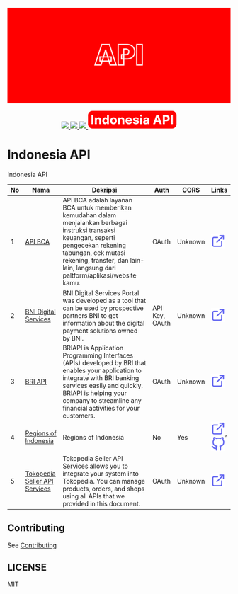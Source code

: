 [![](./public/Cover.png)](https://indonesia-api.netlify.app)

<p align="center">
  <a href="https://github.com/unej-io/app/network/members">
    <img src="https://badgen.net/github/forks/unej-io/app?color=cyan" />
  </a>
  <a href="https://github.com/unej-io/app/stargazers">
    <img src="https://badgen.net/github/stars/unej-io/app?color=yellow" />
  </a>
  <a href="https://github.com/unej-io/app/graphs/contributors">
    <img src="https://badgen.net/github/contributors/unej-io/app?color=orange" />
  </a>
  <a href="https://indonesia-api.netlify.app"><img src="./public/Badge.svg" /></a>
</p>

# Indonesia API

Indonesia API

<!-- >>>>>>>>>>>>>>>>>>>>>> INDONESIA API >>>>>>>>>>>>>>>>>>>>>> -->

| No  | Nama                                                              | Dekripsi                                                                                                                                                                                                                                                | Auth           | CORS    | Links                                                                                                                                                       |
| --- | ----------------------------------------------------------------- | ------------------------------------------------------------------------------------------------------------------------------------------------------------------------------------------------------------------------------------------------------- | -------------- | ------- | ----------------------------------------------------------------------------------------------------------------------------------------------------------- |
| 1   | [API BCA](https://developer.bca.co.id/)                           | API BCA adalah layanan BCA untuk memberikan kemudahan dalam menjalankan berbagai instruksi transaksi keuangan, seperti pengecekan rekening tabungan, cek mutasi rekening, transfer, dan lain-lain, langsung dari paltform/aplikasi/website kamu.        | OAuth          | Unknown | [![](./assets/svgs/external-link.svg)](https://developer.bca.co.id/)                                                                                        |
| 2   | [BNI Digital Services](https://digitalservices.bni.co.id/)        | BNI Digital Services Portal was developed as a tool that can be used by prospective partners BNI to get information about the digital payment solutions owned by BNI.                                                                                   | API Key, OAuth | Unknown | [![](./assets/svgs/external-link.svg)](https://digitalservices.bni.co.id/)                                                                                  |
| 3   | [BRI API](https://developers.bri.co.id/)                          | BRIAPI is Application Programming Interfaces (APIs) developed by BRI that enables your application to integrate with BRI banking services easily and quickly. BRIAPI is helping your company to streamline any financial activities for your customers. | OAuth          | Unknown | [![](./assets/svgs/external-link.svg)](https://developers.bri.co.id/)                                                                                       |
| 4   | [Regions of Indonesia](https://regions-of-indonesia.netlify.app/) | Regions of Indonesia                                                                                                                                                                                                                                    | No             | Yes     | [![](./assets/svgs/external-link.svg)](https://regions-of-indonesia.netlify.app/), [![](./assets/svgs/github.svg)](https://github.com/regions-of-indonesia) |
| 5   | [Tokopedia Seller API Services](https://developer.tokopedia.com/) | Tokopedia Seller API Services allows you to integrate your system into Tokopedia. You can manage products, orders, and shops using all APIs that we provided in this document.                                                                          | OAuth          | Unknown | [![](./assets/svgs/external-link.svg)](https://developer.tokopedia.com/)                                                                                    |

<!-- <<<<<<<<<<<<<<<<<<<<<< INDONESIA API <<<<<<<<<<<<<<<<<<<<<< -->

## Contributing

See [Contributing](./CONTRIBUTING.md)

## LICENSE

MIT
